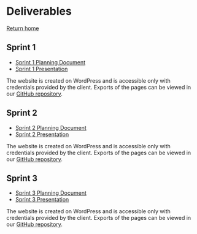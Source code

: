 # Deliverables

[Return home](https://cs495-bowfin.github.io/marketing/)

## Sprint 1

- <a href="https://github.com/cs495-bowfin/marketing/blob/main/sprint1/Sprint%201%20Planning%20Document.pdf" target="_blank">Sprint 1 Planning Document</a>
- <a href="https://github.com/cs495-bowfin/marketing/blob/main/sprint1/Sprint%201%20Presentation.pdf" target="_blank">Sprint 1 Presentation</a>

The website is created on WordPress and is accessible only with credentials provided by the client. Exports of the pages can be viewed in our <a href="https://github.com/cs495-bowfin/marketing/tree/main/beechnut-kennels-site" target="_blank">GitHub repository</a>.

## Sprint 2

- <a href="https://github.com/cs495-bowfin/marketing/blob/main/sprint2/Sprint%202%20Planning%20Document.pdf" target="_blank">Sprint 2 Planning Document</a>
- <a href="" target="_blank">Sprint 2 Presentation</a>

The website is created on WordPress and is accessible only with credentials provided by the client. Exports of the pages can be viewed in our <a href="https://github.com/cs495-bowfin/marketing/tree/main/beechnut-kennels-site" target="_blank">GitHub repository</a>.

## Sprint 3

- <a href="" target="_blank">Sprint 3 Planning Document</a>
- <a href="" target="_blank">Sprint 3 Presentation</a>

The website is created on WordPress and is accessible only with credentials provided by the client. Exports of the pages can be viewed in our <a href="https://github.com/cs495-bowfin/marketing/tree/main/beechnut-kennels-site" target="_blank">GitHub repository</a>.
